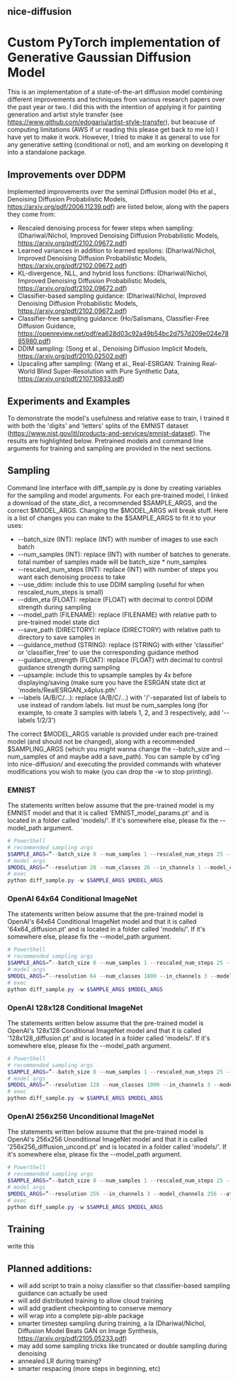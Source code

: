 ## nice-diffusion
# Custom PyTorch implementation of Generative Gaussian Diffusion Model
This is an implementation of a state-of-the-art diffusion model combining different improvements and techniques from various research papers over the past year or two. I did this with the intention of applying it for painting generation and artist style transfer (see https://www.github.com/edogariu/artist-style-transfer), but beacuse of computing limitations (AWS if ur reading this please get back to me lol) I have yet to make it work. However, I tried to make it as general to use for any generative setting (conditional or not), and am working on developing it into a standalone package.

## Improvements over DDPM
Implemented improvements over the seminal Diffusion model (Ho et al., Denoising Diffusion Probabilistic Models, https://arxiv.org/pdf/2006.11239.pdf) are listed below, along with the papers they come from:
  - Rescaled denoising process for fewer steps when sampling: (Dhariwal/Nichol, Improved Denoising Diffusion Probabilistic Models, https://arxiv.org/pdf/2102.09672.pdf)
  - Learned variances in addition to learned epsilons: (Dhariwal/Nichol, Improved Denoising Diffusion Probabilistic Models, https://arxiv.org/pdf/2102.09672.pdf)
  - KL-divergence, NLL, and hybrid loss functions: (Dhariwal/Nichol, Improved Denoising Diffusion Probabilistic Models, https://arxiv.org/pdf/2102.09672.pdf)
  - Classifier-based sampling guidance: (Dhariwal/Nichol, Improved Denoising Diffusion Probabilistic Models, https://arxiv.org/pdf/2102.09672.pdf)
  - Classifier-free sampling guidance: (Ho/Salismans, Classifier-Free Diffusion Guidance, https://openreview.net/pdf/ea628d03c92a49b54bc2d757d209e024e7885980.pdf)
  - DDIM sampling: (Song et al., Denoising Diffusion Implicit Models, https://arxiv.org/pdf/2010.02502.pdf)
  - Upscaling after sampling: (Wang et al., Real-ESRGAN: Training Real-World Blind Super-Resolution with Pure Synthetic Data, https://arxiv.org/pdf/2107.10833.pdf)

## Experiments and Examples
To demonstrate the model's usefulness and relative ease to train, I trained it with both the 'digits' and 'letters' splits of the EMNIST dataset (https://www.nist.gov/itl/products-and-services/emnist-dataset). The results are highlighted below. Pretrained models and command line arguments for training and sampling are provided in the next sections.

## Sampling
Command line interface with diff_sample.py is done by creating variables for the sampling and model arguments. For each pre-trained model, I linked a download of the state_dict, a recommended $SAMPLE_ARGS, and the correct $MODEL_ARGS. Changing the $MODEL_ARGS will break stuff. 
Here is a list of changes you can make to the $SAMPLE_ARGS to fit it to your uses:
  - --batch_size (INT): replace (INT) with number of images to use each batch
  - --num_samples (INT): replace (INT) with number of batches to generate. total number of samples made will be batch_size * num_samples
  - --rescaled_num_steps (INT): replace (INT) with number of steps you want each denoising process to take
  - --use_ddim: include this to use DDIM sampling (useful for when rescaled_num_steps is small)
  - --ddim_eta (FLOAT): replace (FLOAT) with decimal to control DDIM strength during sampling
  - --model_path (FILENAME): replace (FILENAME) with relative path to pre-trained model state dict
  - --save_path (DIRECTORY): replace (DIRECTORY) with relative path to directory to save samples in
  - --guidance_method (STRING): replace (STRING) with either 'classifier' or 'classifier_free' to use the corresponding guidance method
  - --guidance_strength (FLOAT): replace (FLOAT) with decimal to control guidance strength during sampling
  - --upsample: include this to upsample samples by 4x before displaying/saving (make sure you have the ESRGAN state dict at 'models/RealESRGAN_x4plus.pth'
  - --labels (A/B/C/...): replace (A/B/C/...) with '/'-separated list of labels to use instead of random labels. list must be num_samples long (for example, to create 3 samples with labels 1, 2, and 3 respectively, add '--labels 1/2/3')

The correct $MODEL_ARGS variable is provided under each pre-trained model (and should not be changed), along with a recommended $SAMPLING_ARGS (which you might wanna change the --batch_size and --num_samples of and maybe add a save_path). You can sample by cd'ing into nice-diffusion/ and executing the provided commands with whatever modifications you wish to make (you can drop the -w to stop printing).

### EMNIST
The statements written below assume that the pre-trained model is my EMNIST model and that it is called 'EMNIST_model_params.pt' and is located in a folder called 'models/'. If it's somewhere else, please fix the --model_path argument.
```PowerShell
# PowerShell 
# recommended sampling args
$SAMPLE_ARGS=”--batch_size 8 --num_samples 1 --rescaled_num_steps 25 --model_path models/EMNIST_model_params.pt --guidance_method classifier_free --guidance_strength 0.8”
# model args
$MODEL_ARGS=”--resolution 28 --num_classes 26 --in_channels 1 --model_channels 64 --attention_resolutions 7/14 --channel_mult 1/2/4 --num_res_blocks 2 --num_heads 4 --split_qkv_first --resblock_updown --use_adaptive_gn --beta_schedule cosine --sampling_var_type learned_interpolation”
# exec
python diff_sample.py -w $SAMPLE_ARGS $MODEL_ARGS
```

### OpenAI 64x64 Conditional ImageNet
The statements written below assume that the pre-trained model is OpenAI's 64x64 Conditional ImageNet model and that it is called '64x64_diffusion.pt' and is located in a folder called 'models/'. If it's somewhere else, please fix the --model_path argument.
```PowerShell
# PowerShell 
# recommended sampling args
$SAMPLE_ARGS=”--batch_size 8 --num_samples 1 --rescaled_num_steps 25 --use_ddim --ddim_eta 0.0 --model_path models/64x64_diffusion.pt”
# model args
$MODEL_ARGS=”--resolution 64 --num_classes 1000 --in_channels 3 --model_channels 192 --attention_resolutions 8/16/32 --channel_mult 1/2/3/4 --num_res_blocks 3 --num_head_channels 64 --split_qkv_first --resblock_updown --use_adaptive_gn --beta_schedule cosine --sampling_var_type learned_interpolation”
# exec
python diff_sample.py -w $SAMPLE_ARGS $MODEL_ARGS
```

### OpenAI 128x128 Conditional ImageNet
The statements written below assume that the pre-trained model is OpenAI's 128x128 Conditional ImageNet model and that it is called '128x128_diffusion.pt' and is located in a folder called 'models/'. If it's somewhere else, please fix the --model_path argument.
```PowerShell
# PowerShell 
# recommended sampling args
$SAMPLE_ARGS=”--batch_size 8 --num_samples 1 --rescaled_num_steps 25 --use_ddim --ddim_eta 0.0 --model_path models/128x128_diffusion.pt”
# model args
$MODEL_ARGS=”--resolution 128 --num_classes 1000 --in_channels 3 --model_channels 256 --attention_resolutions 8/16/32 --channel_mult 1/1/2/3/4 --num_res_blocks 2 --num_heads 4 --resblock_updown --use_adaptive_gn --beta_schedule linear --sampling_var_type learned_interpolation”
# exec
python diff_sample.py -w $SAMPLE_ARGS $MODEL_ARGS
```

### OpenAI 256x256 Unconditional ImageNet
The statements written below assume that the pre-trained model is OpenAI's 256x256 Unonditional ImageNet model and that it is called '256x256_diffusion_uncond.pt' and is located in a folder called 'models/'. If it's somewhere else, please fix the --model_path argument.
```PowerShell
# PowerShell 
# recommended sampling args
$SAMPLE_ARGS=”--batch_size 8 --num_samples 1 --rescaled_num_steps 25 --use_ddim --ddim_eta 0.0 --model_path models/256x256_diffusion_uncond.pt”
# model args
$MODEL_ARGS=”--resolution 256 --in_channels 3 --model_channels 256 --attention_resolutions 8/16/32 --channel_mult 1/1/2/2/4/4 --num_res_blocks 2 --num_head_channels 64 --resblock_updown --use_adaptive_gn --beta_schedule linear --sampling_var_type learned_interpolation”
# exec
python diff_sample.py -w $SAMPLE_ARGS $MODEL_ARGS
```

## Training
write this
  
## Planned additions:
  - will add script to train a noisy classifier so that classifier-based sampling guidance can actually be used
  - will add distributed training to allow cloud training
  - will add gradient checkpointing to conserve memory
  - will wrap into a complete pip-able package
  - smarter timestep sampling during training, a la (Dhariwal/Nichol, Diffusion Model Beats GAN on Image Synthesis, https://arxiv.org/pdf/2105.05233.pdf)
  - may add some sampling tricks like truncated or double sampling during denoising
  - annealed LR during training?
  - smarter respacing (more steps in beginning, etc)
